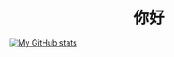 # <center> 你好<center>

[![My GitHub stats](https://github-readme-stats.vercel.app/api?username=BigPig-Bro&theme=dradical&show_icons=ture)](https://github.com/BigPig-Bro/github-readme-stats)

